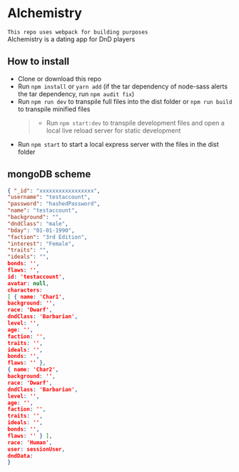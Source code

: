 # Alchemistry

`This repo uses webpack for building purposes`  
Alchemistry is a dating app for DnD players

## How to install

- Clone or download this repo
- Run `npm install` or `yarn add` (if the tar dependency of node-sass alerts the tar dependency, run `npm audit fix`)
- Run `npm run dev` to transpile full files into the dist folder or `npm run build` to transpile minified files
  > - Run `npm start:dev` to transpile development files and open a local live reload server for static development
- Run `npm start` to start a local express server with the files in the dist folder

## mongoDB scheme
```json
{ "_id": "xxxxxxxxxxxxxxxxx",  
"username": "testaccount",  
"password": "hashedPassword",  
"name": "testaccount",  
"background": "",  
"dndClass": "male",  
"bday": "01-01-1990",  
"faction": "3rd Edition",  
"interest": "Female",  
"traits": "",  
"ideals": "",  
bonds: '',  
flaws: '',  
id: 'testaccount',  
avatar: null,  
characters:  
[ { name: 'Char1',  
background: '',  
race: 'Dwarf',  
dndClass: 'Barbarian',  
level: '',  
age: '',  
faction: '',  
traits: '',  
ideals: '',  
bonds: '',  
flaws: '' },  
{ name: 'Char2',  
background: '',  
race: 'Dwarf',  
dndClass: 'Barbarian',  
level: '',  
age: '',  
faction: '',  
traits: '',  
ideals: '',  
bonds: '',  
flaws: '' } ],  
race: 'Human',  
user: sessionUser,  
dndData:  
}  
```
